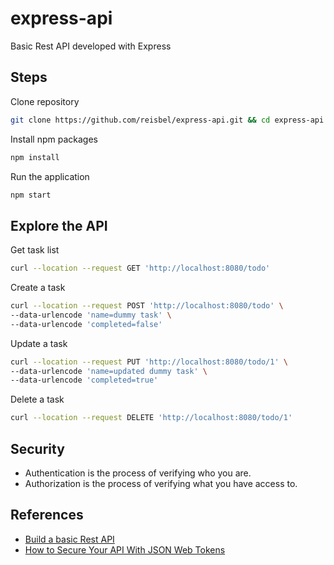 # express-api

Basic Rest API developed with Express

## Steps

Clone repository

```bash
git clone https://github.com/reisbel/express-api.git && cd express-api
```

Install npm packages

```bash
npm install
```

Run the application

```bash
npm start
```

## Explore the API 

Get task list

```bash
curl --location --request GET 'http://localhost:8080/todo'
```

Create a task

```bash
curl --location --request POST 'http://localhost:8080/todo' \
--data-urlencode 'name=dummy task' \
--data-urlencode 'completed=false'
```

Update a task

```bash
curl --location --request PUT 'http://localhost:8080/todo/1' \
--data-urlencode 'name=updated dummy task' \
--data-urlencode 'completed=true'
```

Delete a task

```bash
curl --location --request DELETE 'http://localhost:8080/todo/1'
```

## Security

* Authentication is the process of verifying who you are.
* Authorization is the process of verifying what you have access to.


## References

* [Build a basic Rest API](https://medium.com/better-programming/use-express-to-build-a-rest-api-69bd4abb8e4a)
* [How to Secure Your API With JSON Web Tokens](https://medium.com/javascript-in-plain-english/how-to-secure-your-api-with-json-web-tokens-495ec68ba6cd)
